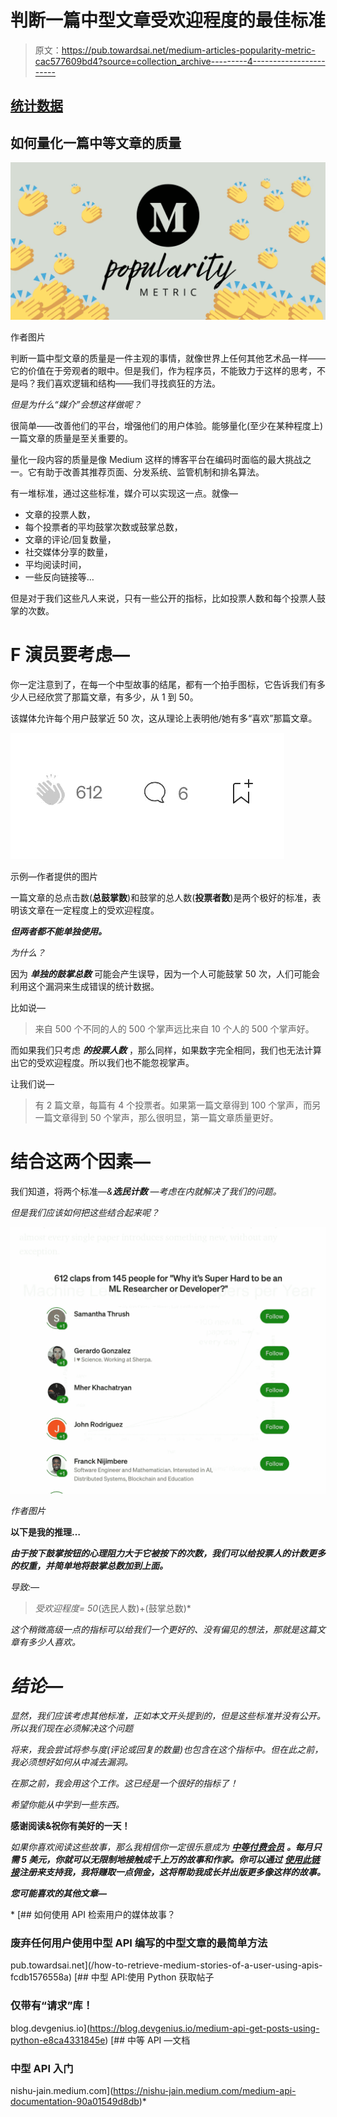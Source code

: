 # 判断一篇中型文章受欢迎程度的最佳标准

> 原文：<https://pub.towardsai.net/medium-articles-popularity-metric-cac577609bd4?source=collection_archive---------4----------------------->

## [统计数据](https://towardsai.net/p/category/statistics)

## 如何量化一篇中等文章的质量

![](img/41351cb6d3f6b5bb78b4e8c76b3990c1.png)

作者图片

判断一篇中型文章的质量是一件主观的事情，就像世界上任何其他艺术品一样——它的价值在于旁观者的眼中。但是我们，作为程序员，不能致力于这样的思考，不是吗？我们喜欢逻辑和结构——我们寻找疯狂的方法。

*但是为什么“媒介”会想这样做呢？*

很简单——改善他们的平台，增强他们的用户体验。能够量化(至少在某种程度上)一篇文章的质量是至关重要的。

量化一段内容的质量是像 Medium 这样的博客平台在编码时面临的最大挑战之一。它有助于改善其推荐页面、分发系统、监管机制和排名算法。

有一堆标准，通过这些标准，媒介可以实现这一点。就像—

*   文章的投票人数，
*   每个投票者的平均鼓掌次数或鼓掌总数，
*   文章的评论/回复数量，
*   社交媒体分享的数量，
*   平均阅读时间，
*   一些反向链接等…

但是对于我们这些凡人来说，只有一些公开的指标，比如投票人数和每个投票人鼓掌的次数。

# F 演员要考虑—

你一定注意到了，在每一个中型故事的结尾，都有一个拍手图标，它告诉我们有多少人已经欣赏了那篇文章，有多少，从 1 到 50。

该媒体允许每个用户鼓掌近 50 次，这从理论上表明他/她有多“喜欢”那篇文章。

![](img/f988d72da1adea305198ad7c8ecd3179.png)

示例—作者提供的图片

一篇文章的总点击数(**总鼓掌数**)和鼓掌的总人数(**投票者数**)是两个极好的标准，表明该文章在一定程度上的受欢迎程度。

***但两者都不能单独使用。***

*为什么？*

因为 ***单独的鼓掌总数*** 可能会产生误导，因为一个人可能鼓掌 50 次，人们可能会利用这个漏洞来生成错误的统计数据。

比如说—

> 来自 500 个不同的人的 500 个掌声远比来自 10 个人的 500 个掌声好。

而如果我们只考虑 ***的投票人数*** ，那么同样，如果数字完全相同，我们也无法计算出它的受欢迎程度。所以我们也不能忽视掌声。

让我们说—

> 有 2 篇文章，每篇有 4 个投票者。如果第一篇文章得到 100 个掌声，而另一篇文章得到 50 个掌声，那么很明显，第一篇文章质量更好。

# 结合这两个因素—

我们知道，将两个标准—*&***选民计数*** —考虑在内就解决了我们的问题。*

*但是我们应该如何把这些结合起来呢？*

*![](img/776657084ba70ed1b2e75428a269647e.png)*

*作者图片*

**以下是我的推理…**

***由于按下鼓掌按钮的心理阻力大于它被按下的次数，我们可以给投票人的计数更多的权重，并简单地将鼓掌总数加到上面。***

*导致:—*

> *受欢迎程度= 50*(选民人数)+(鼓掌总数)*

*这个稍微高级一点的指标可以给我们一个更好的、没有偏见的想法，那就是这篇文章有多少人喜欢。*

# *结论—*

*显然，我们应该考虑其他标准，正如本文开头提到的，但是这些标准并没有公开。所以我们现在必须解决这个问题*

*将来，我会尝试将参与度(评论或回复的数量)也包含在这个指标中。但在此之前，我必须想好如何从中减去漏洞。*

*在那之前，我会用这个工作。这已经是一个很好的指标了！*

*希望你能从中学到一些东西。*

**感谢阅读&祝你有美好的一天！**

**如果你喜欢阅读这些故事，那么我相信你一定很乐意成为* [***中等付费会员***](https://nishu-jain.medium.com/membership) ***。每月只需 5 美元，你就可以无限制地接触成千上万的故事和作家。你可以通过* [***使用此链接***](https://nishu-jain.medium.com/membership)*注册来支持我，我将赚取一点佣金，这将帮助我成长并出版更多像这样的故事。****

***您可能喜欢的其他文章—***

*[](/how-to-retrieve-medium-stories-of-a-user-using-apis-fcdb1576558a) [## 如何使用 API 检索用户的媒体故事？

### 废弃任何用户使用中型 API 编写的中型文章的最简单方法

pub.towardsai.net](/how-to-retrieve-medium-stories-of-a-user-using-apis-fcdb1576558a) [](https://blog.devgenius.io/medium-api-get-posts-using-python-e8ca4331845e) [## 中型 API:使用 Python 获取帖子

### 仅带有“请求”库！

blog.devgenius.io](https://blog.devgenius.io/medium-api-get-posts-using-python-e8ca4331845e) [](https://nishu-jain.medium.com/medium-api-documentation-90a01549d8db) [## 中等 API —文档

### 中型 API 入门

nishu-jain.medium.com](https://nishu-jain.medium.com/medium-api-documentation-90a01549d8db)*